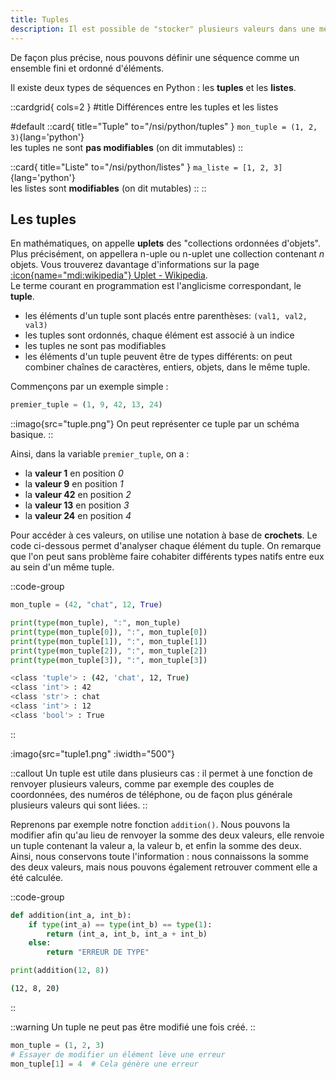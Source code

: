 ```yaml
---
title: Tuples
description: Il est possible de "stocker" plusieurs valeurs dans une même structure. Ce type de structure est appelé une __séquence__.
---
```

De façon plus précise, nous pouvons définir une séquence comme un ensemble fini et ordonné d'éléments.

Il existe deux types de séquences en Python : les __tuples__ et les __listes__.

::cardgrid{ cols=2 }
#title
Différences entre les tuples et les listes

#default
::card{ title="Tuple" to="/nsi/python/tuples" }
`mon_tuple = (1, 2, 3)`{lang='python'}  
les tuples ne sont __pas modifiables__ (on dit immutables)
::

::card{ title="Liste" to="/nsi/python/listes" }
`ma_liste = [1, 2, 3]`{lang='python'}  
les listes sont __modifiables__ (on dit mutables)
::
::

## Les tuples
En mathématiques, on appelle __uplets__ des "collections ordonnées d'objets". Plus précisément, on appellera n-uple ou n-uplet une collection contenant _n_ objets. Vous trouverez davantage d'informations sur la page [:icon{name="mdi:wikipedia"} Uplet - Wikipedia](https://fr.wikipedia.org/wiki/Uplet).  
Le terme courant en programmation est l'anglicisme correspondant, le __tuple__.  

- les éléments d'un tuple sont placés entre parenthèses: `(val1, val2, val3)`
- les tuples sont ordonnés, chaque élément est associé à un indice
- les tuples ne sont pas modifiables
- les éléments d'un tuple peuvent être de types différents: on peut combiner chaînes de caractères, entiers, objets, dans le même tuple.


Commençons par un exemple simple :

``` python 
premier_tuple = (1, 9, 42, 13, 24)
```

::imago{src="tuple.png"}
On peut représenter ce tuple par un schéma basique.
::

Ainsi, dans la variable `premier_tuple`, on a :

- la __valeur 1__ en position _0_
- la __valeur 9__ en position _1_
- la __valeur 42__ en position _2_
- la __valeur 13__ en position _3_
- la __valeur 24__ en position _4_

Pour accéder à ces valeurs, on utilise une notation à base de __crochets__. Le code ci-dessous permet d'analyser chaque élément du tuple. On remarque que l'on peut sans problème faire cohabiter différents types natifs entre eux au sein d'un même tuple.

::code-group
```python [Analyse de tuple]
mon_tuple = (42, "chat", 12, True)

print(type(mon_tuple), ":", mon_tuple)
print(type(mon_tuple[0]), ":", mon_tuple[0])
print(type(mon_tuple[1]), ":", mon_tuple[1])
print(type(mon_tuple[2]), ":", mon_tuple[2])
print(type(mon_tuple[3]), ":", mon_tuple[3])
```

```bash [résultat]
<class 'tuple'> : (42, 'chat', 12, True)
<class 'int'> : 42
<class 'str'> : chat
<class 'int'> : 12
<class 'bool'> : True
```
::

:imago{src="tuple1.png" :iwidth="500"}

::callout
Un tuple est utile dans plusieurs cas : il permet à une fonction de renvoyer plusieurs valeurs, comme par exemple des couples de coordonnées, des numéros de téléphone, ou de façon plus générale plusieurs valeurs qui sont liées.
::

Reprenons par exemple notre fonction `addition()`. Nous pouvons la modifier afin qu'au lieu de renvoyer la somme des deux valeurs, elle renvoie un tuple contenant la valeur a, la valeur b, et enfin la somme des deux. Ainsi, nous conservons toute l'information : nous connaissons la somme des deux valeurs, mais nous pouvons également retrouver comment elle a été calculée.

::code-group
```python [Fonction addition]
def addition(int_a, int_b):
    if type(int_a) == type(int_b) == type(1):
        return (int_a, int_b, int_a + int_b)
    else:
        return "ERREUR DE TYPE"

print(addition(12, 8))
```

```bash [résultat]
(12, 8, 20)

```
::

::warning
Un tuple ne peut pas être modifié une fois créé.
::

```py 
mon_tuple = (1, 2, 3)
# Essayer de modifier un élément lève une erreur
mon_tuple[1] = 4  # Cela génère une erreur
```

